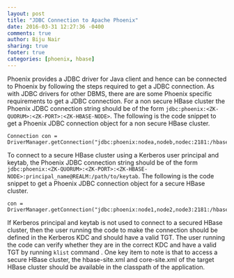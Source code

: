 ```yaml
---
layout: post
title: "JDBC Connection to Apache Phoenix"
date: 2016-03-31 12:27:36 -0400
comments: true
author: Biju Nair
sharing: true
footer: true
categories: [phoenix, hbase]
---
```

Phoenix provides a JDBC driver for Java client and hence can be connected to Phoenix by following the steps required to get a JDBC connection. As with JDBC drivers for other DBMS, there are are some Phoenix specific requirements to get a JDBC connection. For a non secure HBase cluster the Phoenix JDBC connection string should be of the form ``jdbc:phoenix:<ZK-QUORUM>:<ZK-PORT>:<ZK-HBASE-NODE>``. The following is the code snippet to get a Phoenix JDBC connection object for a non secure HBase cluster.
<!--more-->
```
Connection con = DriverManager.getConnection("jdbc:phoenix:nodea,nodeb,nodec:2181:/hbase");
```
To connect to a secure HBase cluster using a Kerberos user principal and keytab, the Phoenix JDBC connection string should be of the form ``jdbc:phoenix:<ZK-QUORUM>:<ZK-PORT>:<ZK-HBASE-NODE>:principal_name@REALM:/path/to/keytab``. The following is the code snippet to get a Phoenix JDBC connection object for a secure HBase cluster.
```
con = DriverManager.getConnection("jdbc:phoenix:node1,node2,node3:2181:/hbase:peace@REALM.COM:/home/peace/peace.keytab);
```
If Kerberos principal and keytab is not used to connect to a secured HBase cluster, then the user running the code to make the connection should be defined in the Kerberos KDC and should have a valid TGT. The user running the code can verify whether they are in the correct KDC and have a valid TGT by running ``klist`` command . One key item to note is that to access a secure HBase cluster, the hbase-site.xml and core-site.xml of the target HBase cluster should be available in the classpath of the application. 
